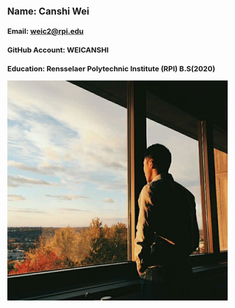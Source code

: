 ## Name: Canshi Wei
### Email: weic2@rpi.edu
### GitHub Account: WEICANSHI
### Education: Rensselaer Polytechnic Institute (RPI) B.S(2020)

![test](./Image/Image.jpg)
